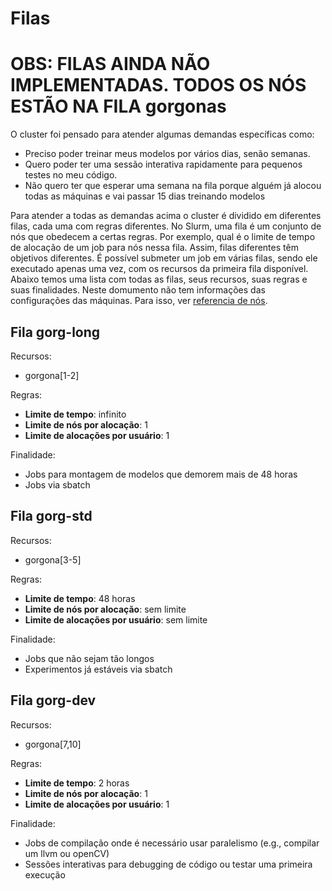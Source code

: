 # Filas

# OBS: FILAS AINDA NÃO IMPLEMENTADAS. TODOS OS NÓS ESTÃO NA FILA gorgonas

O cluster foi pensado para atender algumas demandas específicas como:
 - Preciso poder treinar meus modelos por vários dias, senão semanas.
 - Quero poder ter uma sessão interativa rapidamente para pequenos testes no meu código.
 - Não quero ter que esperar uma semana na fila porque alguém já alocou todas as máquinas e vai passar 15 dias treinando modelos

Para atender a todas as demandas acima o cluster é dividido em diferentes filas, cada uma com regras diferentes. No Slurm, uma fila é um conjunto de nós que obedecem a certas regras. Por exemplo, qual é o limite de tempo de alocação de um job para nós nessa fila. Assim, filas diferentes têm objetivos diferentes. É possível submeter um job em várias filas, sendo ele executado apenas uma vez, com os recursos da primeira fila disponível. Abaixo temos uma lista com todas as filas, seus recursos, suas regras e suas finalidades. Neste domumento não tem informações das configurações das máquinas. Para isso, ver [referencia de nós](user/nodes.md).

## Fila gorg-long
Recursos:
 - gorgona[1-2]

Regras:
 - **Limite de tempo**: infinito
 - **Limite de nós por alocação**: 1
 - **Limite de alocações por usuário**: 1

Finalidade:
 - Jobs para montagem de modelos que demorem mais de 48 horas
 - Jobs via sbatch

## Fila gorg-std
Recursos:
 - gorgona[3-5]

Regras:
 - **Limite de tempo**: 48 horas
 - **Limite de nós por alocação**: sem limite
 - **Limite de alocações por usuário**: sem limite

Finalidade:
 - Jobs que não sejam tão longos
 - Experimentos já estáveis via sbatch

## Fila gorg-dev
Recursos:
 - gorgona[7,10]

Regras:
 - **Limite de tempo**: 2 horas
 - **Limite de nós por alocação**: 1
 - **Limite de alocações por usuário**: 1

Finalidade:
 - Jobs de compilação onde é necessário usar paralelismo (e.g., compilar um llvm ou openCV)
 - Sessões interativas para debugging de código ou testar uma primeira execução
